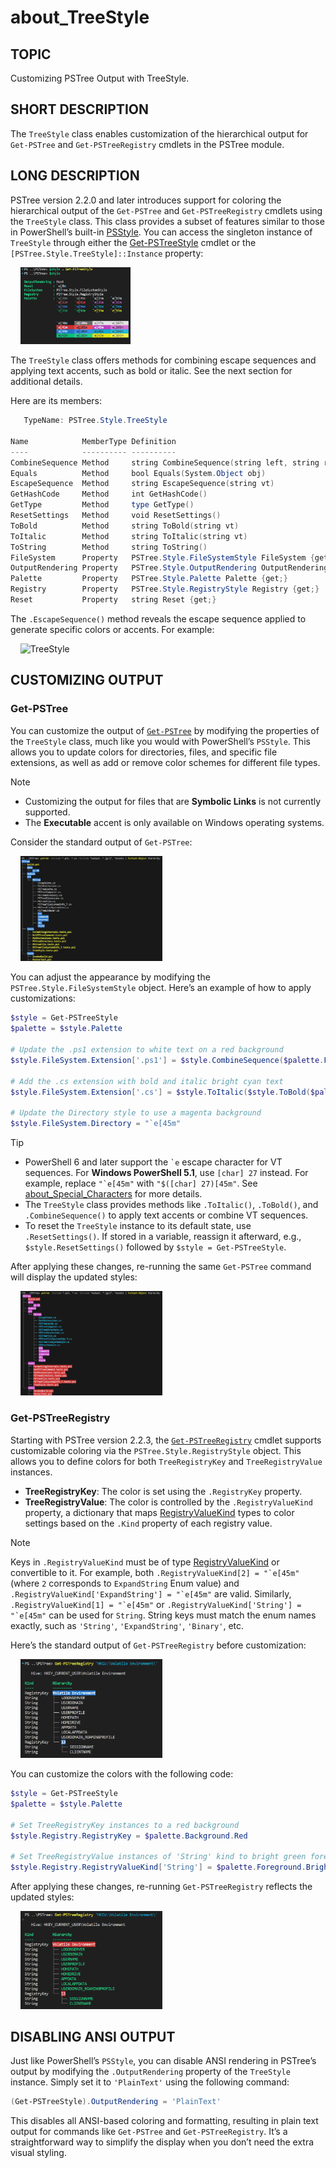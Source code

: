 # about_TreeStyle

## TOPIC

Customizing PSTree Output with TreeStyle.

## SHORT DESCRIPTION

The `TreeStyle` class enables customization of the hierarchical output for `Get-PSTree` and `Get-PSTreeRegistry` cmdlets in the PSTree module.

## LONG DESCRIPTION

PSTree version 2.2.0 and later introduces support for coloring the hierarchical output of the `Get-PSTree` and `Get-PSTreeRegistry` cmdlets using the `TreeStyle` class. This class provides a subset of features similar to those in PowerShell’s built-in [PSStyle][1].
You can access the singleton instance of `TreeStyle` through either the [Get-PSTreeStyle][2] cmdlet or the `[PSTree.Style.TreeStyle]::Instance` property:

<div>
  &nbsp;&nbsp;&nbsp;
  <img src="../../assets/TreeStyle.png" alt="TreeStyle" width="35%" height="35%">
</div>

The `TreeStyle` class offers methods for combining escape sequences and applying text accents, such as bold or italic. See the next section for additional details.

Here are its members:

```powershell
   TypeName: PSTree.Style.TreeStyle

Name            MemberType Definition
----            ---------- ----------
CombineSequence Method     string CombineSequence(string left, string right)
Equals          Method     bool Equals(System.Object obj)
EscapeSequence  Method     string EscapeSequence(string vt)
GetHashCode     Method     int GetHashCode()
GetType         Method     type GetType()
ResetSettings   Method     void ResetSettings()
ToBold          Method     string ToBold(string vt)
ToItalic        Method     string ToItalic(string vt)
ToString        Method     string ToString()
FileSystem      Property   PSTree.Style.FileSystemStyle FileSystem {get;}
OutputRendering Property   PSTree.Style.OutputRendering OutputRendering {get;set;}
Palette         Property   PSTree.Style.Palette Palette {get;}
Registry        Property   PSTree.Style.RegistryStyle Registry {get;}
Reset           Property   string Reset {get;}
```

The `.EscapeSequence()` method reveals the escape sequence applied to generate specific colors or accents. For example:

<div>
  &nbsp;&nbsp;&nbsp;
  <img src="../../assets/EscapeSequence.png" alt="TreeStyle" width="45%" height="45%">
</div>

## CUSTOMIZING OUTPUT

### Get-PSTree

You can customize the output of [`Get-PSTree`][5] by modifying the properties of the `TreeStyle` class, much like you would with PowerShell’s `PSStyle`. This allows you to update colors for directories, files, and specific file extensions, as well as add or remove color schemes for different file types.

> [!NOTE]
>
> - Customizing the output for files that are __Symbolic Links__ is not currently supported.
> - The __Executable__ accent is only available on Windows operating systems.

Consider the standard output of `Get-PSTree`:

<div>
  &nbsp;&nbsp;&nbsp;
  <img src="../../assets/Get-PSTree.Before.png" alt="Get-PSTree.Before" width="45%" height="45%">
</div>

You can adjust the appearance by modifying the `PSTree.Style.FileSystemStyle` object. Here’s an example of how to apply customizations:

```powershell
$style = Get-PSTreeStyle
$palette = $style.Palette

# Update the .ps1 extension to white text on a red background
$style.FileSystem.Extension['.ps1'] = $style.CombineSequence($palette.Foreground.White, $palette.Background.Red)

# Add the .cs extension with bold and italic bright cyan text
$style.FileSystem.Extension['.cs'] = $style.ToItalic($style.ToBold($palette.Foreground.BrightCyan))

# Update the Directory style to use a magenta background
$style.FileSystem.Directory = "`e[45m"
```

> [!TIP]
>
> - PowerShell 6 and later support the `` `e `` escape character for VT sequences. For __Windows PowerShell 5.1__, use `[char] 27` instead. For example, replace ``"`e[45m"`` with `"$([char] 27)[45m"`. See [about_Special_Characters][3] for more details.
> - The `TreeStyle` class provides methods like `.ToItalic()`, `.ToBold()`, and `.CombineSequence()` to apply text accents or combine VT sequences.
> - To reset the `TreeStyle` instance to its default state, use `.ResetSettings()`. If stored in a variable, reassign it afterward, e.g., `$style.ResetSettings()` followed by `$style = Get-PSTreeStyle`.

After applying these changes, re-running the same `Get-PSTree` command will display the updated styles:

<div>
  &nbsp;&nbsp;&nbsp;
  <img src="../../assets/Get-PSTree.After.png" alt="Get-PSTree.After" width="45%" height="45%">
</div>

### Get-PSTreeRegistry

Starting with PSTree version 2.2.3, the [`Get-PSTreeRegistry`][6] cmdlet supports customizable coloring via the `PSTree.Style.RegistryStyle` object. This allows you to define colors for both `TreeRegistryKey` and `TreeRegistryValue` instances.

- __TreeRegistryKey__: The color is set using the `.RegistryKey` property.
- __TreeRegistryValue__: The color is controlled by the `.RegistryValueKind` property, a dictionary that maps [RegistryValueKind][4] types to color settings based on the `.Kind` property of each registry value.

> [!NOTE]
> Keys in `.RegistryValueKind` must be of type [RegistryValueKind][4] or convertible to it. For example, both ``.RegistryValueKind[2] = "`e[45m"`` (where `2` corresponds to `ExpandString` Enum value) and ``.RegistryValueKind['ExpandString'] = "`e[45m"`` are valid. Similarly, ``.RegistryValueKind[1] = "`e[45m"`` or ``.RegistryValueKind['String'] = "`e[45m"`` can be used for `String`. String keys must match the enum names exactly, such as `'String'`, `'ExpandString'`, `'Binary'`, etc.

Here’s the standard output of `Get-PSTreeRegistry` before customization:

<div>
  &nbsp;&nbsp;&nbsp;
  <img src="../../assets/Get-PSTreeRegistry.Before.png" alt="Get-PSTreeRegistry.Before" width="45%" height="45%">
</div>

You can customize the colors with the following code:

```powershell
$style = Get-PSTreeStyle
$palette = $style.Palette

# Set TreeRegistryKey instances to a red background
$style.Registry.RegistryKey = $palette.Background.Red

# Set TreeRegistryValue instances of 'String' kind to bright green foreground
$style.Registry.RegistryValueKind['String'] = $palette.Foreground.BrightGreen
```

After applying these changes, re-running `Get-PSTreeRegistry` reflects the updated styles:

<div>
  &nbsp;&nbsp;&nbsp;
  <img src="../../assets/Get-PSTreeRegistry.After.png" alt="Get-PSTreeRegistry.After" width="45%" height="45%">
</div>

## DISABLING ANSI OUTPUT

Just like PowerShell’s `PSStyle`, you can disable ANSI rendering in PSTree’s output by modifying the `.OutputRendering` property of the `TreeStyle` instance. Simply set it to `'PlainText'` using the following command:

```powershell
(Get-PSTreeStyle).OutputRendering = 'PlainText'
```

This disables all ANSI-based coloring and formatting, resulting in plain text output for commands like `Get-PSTree` and `Get-PSTreeRegistry`. It’s a straightforward way to simplify the display when you don’t need the extra visual styling.

[1]: https://learn.microsoft.com/en-us/powershell/module/microsoft.powershell.core/about/about_ansi_terminals
[2]: ./Get-PSTreeStyle.md
[3]: https://learn.microsoft.com/en-us/powershell/module/microsoft.powershell.core/about/about_special_characters?view=powershell-7.4
[4]: https://learn.microsoft.com/en-us/dotnet/api/microsoft.win32.registryvaluekind?view=net-9.0
[5]: ./Get-PSTree.md
[6]: ./Get-PSTreeRegistry.md
